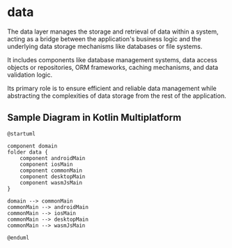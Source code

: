 # data

The data layer manages the storage and retrieval of 
data within a system, acting as a bridge between the 
application's business logic and the underlying 
data storage mechanisms like databases or file systems. 

It includes components like database management systems, 
data access objects or repositories, ORM frameworks, 
caching mechanisms, and data validation logic. 

Its primary role is to ensure efficient and reliable 
data management while abstracting the complexities 
of data storage from the rest of the application.

## Sample Diagram in Kotlin Multiplatform

```plantuml
@startuml

component domain
folder data {
    component androidMain
    component iosMain
    component commonMain
    component desktopMain
    component wasmJsMain
}

domain --> commonMain
commonMain --> androidMain
commonMain --> iosMain
commonMain --> desktopMain
commonMain --> wasmJsMain

@enduml
```